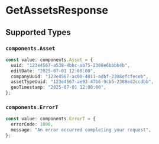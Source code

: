 # GetAssetsResponse


## Supported Types

### `components.Asset`

```typescript
const value: components.Asset = {
  uuid: "123e4567-a538-4bbc-ab75-2308e6bbbb4b",
  editDate: "2025-07-01 12:00:00",
  companyUuid: "123e4567-ac00-4011-adbf-2308efcfeceb",
  assetTypeUuid: "123e4567-ae93-47b6-9cb5-2308ed2ccdbb",
  geoTimestamp: "2025-07-01 12:00:00",
};
```

### `components.ErrorT`

```typescript
const value: components.ErrorT = {
  errorCode: 1000,
  message: "An error occurred completing your request",
};
```

